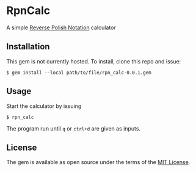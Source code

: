 # RpnCalc
A simple [Reverse Polish Notation](https://en.wikipedia.org/wiki/Reverse_Polish_notation) calculator

## Installation
This gem is not currently hosted. To install, clone this repo and issue:

    $ gem install --local path/to/file/rpn_calc-0.0.1.gem

## Usage
Start the calculator by issuing

    $ rpn_calc

The program run until `q` or `ctrl+d` are given as inputs.


## License

The gem is available as open source under the terms of the [MIT License](http://opensource.org/licenses/MIT).

